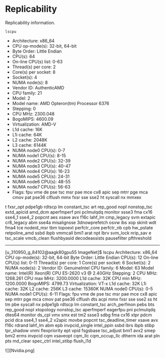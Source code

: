 # Replicability

Replicability information. 

```
lscpu
```

- Architecture:          x86_64
- CPU op-mode(s):        32-bit, 64-bit
- Byte Order:            Little Endian
- CPU(s):                64
- On-line CPU(s) list:   0-63
- Thread(s) per core:    2
- Core(s) per socket:    8
- Socket(s):             4
- NUMA node(s):          8
- Vendor ID:             AuthenticAMD
- CPU family:            21
- Model:                 2
- Model name:            AMD Opteron(tm) Processor 6376
- Stepping:              0
- CPU MHz:               2300.048
- BogoMIPS:              4600.09
- Virtualization:        AMD-V
- L1d cache:             16K
- L1i cache:             64K
- L2 cache:              2048K
- L3 cache:              6144K
- NUMA node0 CPU(s):     0-7
- NUMA node1 CPU(s):     8-15
- NUMA node2 CPU(s):     32-39
- NUMA node3 CPU(s):     40-47
- NUMA node4 CPU(s):     16-23
- NUMA node5 CPU(s):     24-31
- NUMA node6 CPU(s):     48-55
- NUMA node7 CPU(s):     56-63
- Flags:                 fpu vme de pse tsc msr pae mce cx8 apic sep mtrr pge mca cmov pat pse36 clflush mmx fxsr sse sse2 ht syscall nx mmxex

t fxsr_opt pdpe1gb rdtscp lm constant_tsc art rep_good nopl nonstop_tsc extd_apicid amd_dcm aperfmperf pni pclmulqdq monitor ssse3 fma cx16 
sse4_1 sse4_2 popcnt aes xsave avx f16c lahf_lm cmp_legacy svm extapic cr8_legacy abm sse4a misalignsse 3dnowprefetch osvw ibs xop skinit wdt fma4 tce nodeid_msr tbm topoext perfctr_core perfctr_nb cpb hw_pstate retpoline_amd ssbd ibpb vmmcall bmi1 arat npt lbrv svm_lock nrip_sav
e tsc_scale vmcb_clean flushbyasid decodeassists pausefilter pfthreshold

---

[u_310950_g_84102@aagk80gpu55 ImageNet]$ lscpu
Architecture:          x86_64
CPU op-mode(s):        32-bit, 64-bit
Byte Order:            Little Endian
CPU(s):                12
On-line CPU(s) list:   0-11
Thread(s) per core:    1
Core(s) per socket:    6
Socket(s):             2
NUMA node(s):          2
Vendor ID:             GenuineIntel
CPU family:            6
Model:                 63
Model name:            Intel(R) Xeon(R) CPU E5-2620 v3 @ 2.40GHz
Stepping:              2
CPU MHz:               1268.261
CPU max MHz:           3200.0000
L1d cache:             32K
CPU min MHz:           1200.0000
BogoMIPS:              4799.73
Virtualization:        VT-x
L1d cache:             32K
L1i cache:             32K
L2 cache:              256K
L3 cache:              15360K
NUMA node0 CPU(s):     0-5
NUMA node1 CPU(s):     6-11
Flags:                 fpu vme de pse tsc msr pae mce cx8 apic sep mtrr pge mca cmov pat pse36 clflush dts acpi mmx fxsr sse sse2 ss ht tm pbe syscall nx pdpe1gb rdtscp lm constant_tsc arch_perfmon pebs bts rep_good nopl xtopology nonstop_tsc aperfmperf eagerfpu pni pclmulqdq dtes64 monitor ds_cpl vmx smx est tm2 ssse3 sdbg fma cx16 xtpr pdcm pcid dca sse4_1 sse4_2 x2apic movbe popcnt tsc_deadline_timer xsave avx f16c rdrand lahf_lm abm epb invpcid_single intel_ppin ssbd ibrs ibpb stibp tpr_shadow vnmi flexpriority ept vpid fsgsbase tsc_adjust bmi1 avx2 
smep bmi2 erms invpcid cqm xsaveopt cqm_llc cqm_occup_llc dtherm ida arat pln pts md_clear spec_ctrl intel_stibp flush_l1d

![][Nvidia.png]

